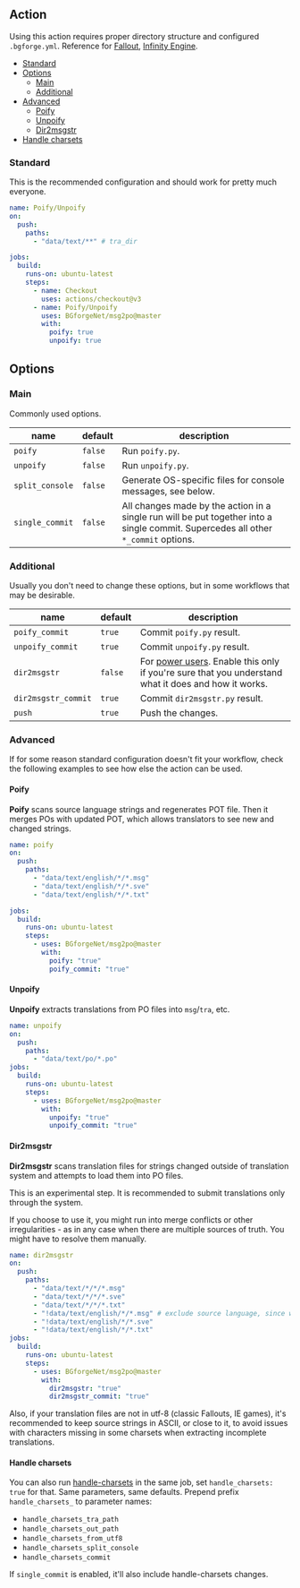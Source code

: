 ## Action

Using this action requires proper directory structure and configured `.bgforge.yml`. Reference for [Fallout](https://forums.bgforge.net/viewtopic.php?f=9&t=331), [Infinity Engine](https://forums.bgforge.net/viewtopic.php?f=9&t=26).

- [Standard](#standard)
- [Options](#options)
  - [Main](#main)
  - [Additional](#additional)
- [Advanced](#advanced)
  - [Poify](#poify)
  - [Unpoify](#unpoify)
  - [Dir2msgstr](#dir2msgstr)
- [Handle charsets](#handle-charsets)

### Standard

This is the recommended configuration and should work for pretty much everyone.

```yaml
name: Poify/Unpoify
on:
  push:
    paths:
      - "data/text/**" # tra_dir

jobs:
  build:
    runs-on: ubuntu-latest
    steps:
      - name: Checkout
        uses: actions/checkout@v3
      - name: Poify/Unpoify
        uses: BGforgeNet/msg2po@master
        with:
          poify: true
          unpoify: true
```

## Options

### Main

Commonly used options.

| name            | default | description                                                                                                                        |
| --------------- | ------- | ---------------------------------------------------------------------------------------------------------------------------------- |
| `poify`         | `false` | Run `poify.py`.                                                                                                                    |
| `unpoify`       | `false` | Run `unpoify.py`.                                                                                                                  |
| `split_console` | `false` | Generate OS-specific files for console messages, see below.                                                                        |
| `single_commit` | `false` | All changes made by the action in a single run will be put together into a single commit. Supercedes all other `*_commit` options. |

### Additional

Usually you don't need to change these options, but in some workflows that may be desirable.

| name                | default | description                                                                                                        |
| ------------------- | ------- | ------------------------------------------------------------------------------------------------------------------ |
| `poify_commit`      | `true`  | Commit `poify.py` result.                                                                                          |
| `unpoify_commit`    | `true`  | Commit `unpoify.py` result.                                                                                        |
| `dir2msgstr`        | `false` | For [power users](#dir2msgstr). Enable this only if you're sure that you understand what it does and how it works. |
| `dir2msgstr_commit` | `true`  | Commit `dir2msgstr.py` result.                                                                                     |
| `push`              | `true`  | Push the changes.                                                                                                  |

### Advanced

If for some reason standard configuration doesn't fit your workflow, check the following examples to see how else the action can be used.

#### Poify

**Poify** scans source language strings and regenerates POT file. Then it merges POs with updated POT, which allows translators to see new and changed strings.

```yaml
name: poify
on:
  push:
    paths:
      - "data/text/english/*/*.msg"
      - "data/text/english/*/*.sve"
      - "data/text/english/*/*.txt"

jobs:
  build:
    runs-on: ubuntu-latest
    steps:
      - uses: BGforgeNet/msg2po@master
        with:
          poify: "true"
          poify_commit: "true"
```

#### Unpoify

**Unpoify** extracts translations from PO files into `msg`/`tra`, etc.

```yaml
name: unpoify
on:
  push:
    paths:
      - "data/text/po/*.po"
jobs:
  build:
    runs-on: ubuntu-latest
    steps:
      - uses: BGforgeNet/msg2po@master
        with:
          unpoify: "true"
          unpoify_commit: "true"
```

#### Dir2msgstr

**Dir2msgstr** scans translation files for strings changed outside of translation system and attempts to load them into PO files.

This is an experimental step. It is recommended to submit translations only through the system.

If you choose to use it, you might run into merge conflicts or other irregularities - as in any case when there are multiple sources of truth. You might have to resolve them manually.

```yaml
name: dir2msgstr
on:
  push:
    paths:
      - "data/text/*/*/*.msg"
      - "data/text/*/*/*.sve"
      - "data/text/*/*/*.txt"
      - "!data/text/english/*/*.msg" # exclude source language, since we don't need to update POs in that case
      - "!data/text/english/*/*.sve"
      - "!data/text/english/*/*.txt"
jobs:
  build:
    runs-on: ubuntu-latest
    steps:
      - uses: BGforgeNet/msg2po@master
        with:
          dir2msgstr: "true"
          dir2msgstr_commit: "true"
```

Also, if your translation files are not in utf-8 (classic Fallouts, IE games), it's recommended to keep source strings in ASCII, or close to it, to avoid issues with characters missing in some charsets when extracting incomplete translations.

#### Handle charsets

You can also run [handle-charsets](https://github.com/BGforgeNet/handle-charsets) in the same job, set `handle_charsets: true` for that. Same parameters, same defaults. Prepend prefix `handle_charsets_` to parameter names:

- `handle_charsets_tra_path`
- `handle_charsets_out_path`
- `handle_charsets_from_utf8`
- `handle_charsets_split_console`
- `handle_charsets_commit`

If `single_commit` is enabled, it'll also include handle-charsets changes.

